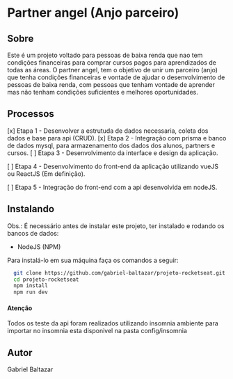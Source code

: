 # Partner angel (Anjo parceiro)
## Sobre
Este é um projeto voltado para pessoas de baixa renda que nao tem condições financeiras para comprar cursos pagos para aprendizados de todas as áreas. O partner angel, tem o objetivo de unir um parceiro (anjo) que tenha condições financeiras e vontade de ajudar o desenvolvimento de pessoas de baixa renda, com pessoas que tenham vontade de aprender mas não tenham condições suficientes e melhores oportunidades. 

## Processos
[x] Etapa 1 - Desenvolver a estrutuda de dados necessaria, coleta dos dados e base para api (CRUD).
[x] Etapa 2 - Integração com prisma e banco de dados mysql, para armazenamento dos dados dos alunos, partners e cursos.
[ ] Etapa 3 - Desenvolvimento da interface e design da aplicação.

[ ] Etapa 4 - Desenvolvimento do front-end da aplicação utilizando vueJS ou ReactJS (Em definição).

[ ] Etapa 5 - Integração do front-end com a api desenvolvida em nodeJS.

## Instalando

Obs.: É necessário antes de instalar este projeto, ter instalado e rodando os bancos de dados: 
* NodeJS (NPM)

Para instalá-lo em sua máquina faça os comandos a seguir:

``` bash
  git clone https://github.com/gabriel-baltazar/projeto-rocketseat.git
  cd projeto-rocketseat
  npm install
  npm run dev
```

#### Atenção
Todos os teste da api foram realizados utilizando insomnia ambiente para importar no insomnia esta disponivel na pasta config/insomnia

## Autor
Gabriel Baltazar
